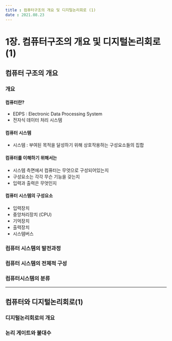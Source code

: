 ```yaml
---
title : 컴퓨터구조의 개요 및 디지털논리회로 (1)    
date : 2021.08.23  
---
```


# 1장. 컴퓨터구조의 개요 및 디지털논리회로 (1)

## 컴퓨터 구조의 개요

### 개요
#### 컴퓨터란?  
* EDPS : Electronic Data Processing System  
* 전자식 데이터 처리 시스템  

#### 컴퓨터 시스템
* 시스템 : 부여된 목적을 달성하기 위해 상호작용하는 구성요소들의 집합  

#### 컴퓨터를 이해하기 위해서는
* 시스템 측면에서 컴퓨터는 무엇으로 구성되어있는지
* 구성요소는 각각 무슨 기능을 갖는지
* 입력과 출력은 무엇인지

#### 컴퓨터 시스템의 구성요소
* 입력장치
* 중앙처리장치 (CPU)
* 기억장치
* 출력장치
* 시스템버스

### 컴퓨터 시스템의 발전과정

### 컴퓨터 시스템의 전체적 구성

### 컴퓨터시스템의 분류

---

## 컴퓨터와 디지털논리회로(1)

### 디지털논리회로의 개요

### 논리 게이트와 불대수
